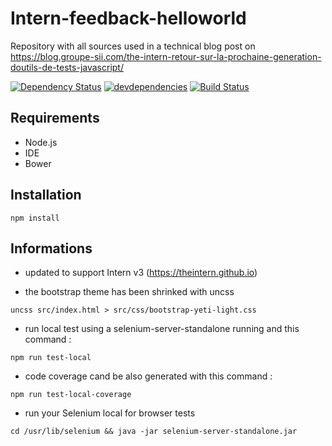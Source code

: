 # Intern-feedback-helloworld
Repository with all sources used in a technical blog post on https://blog.groupe-sii.com/the-intern-retour-sur-la-prochaine-generation-doutils-de-tests-javascript/

[![Dependency Status](https://david-dm.org/vogloblinsky/intern-feedback-helloworld.png)](https://david-dm.org/vogloblinsky/intern-feedback-helloworld)
[![devdependencies](https://david-dm.org/vogloblinsky/intern-feedback-helloworld/dev-status.png)](https://david-dm.org/vogloblinsky/intern-feedback-helloworld#info=devDependencies)
[![Build Status](https://travis-ci.org/vogloblinsky/intern-feedback-helloworld.svg?branch=master)](https://travis-ci.org/vogloblinsky/intern-feedback-helloworld)

## Requirements

- Node.js
- IDE
- Bower

## Installation

``` shell
npm install
```

## Informations

- updated to support Intern v3 (https://theintern.github.io)

- the bootstrap theme has been shrinked with uncss

``` shell
uncss src/index.html > src/css/bootstrap-yeti-light.css
```

- run local test using a selenium-server-standalone running and this command :

``` shell
npm run test-local
```

- code coverage cand be also generated with this command :

``` shell
npm run test-local-coverage
```

- run your Selenium local for browser tests

``` shell
cd /usr/lib/selenium && java -jar selenium-server-standalone.jar
```